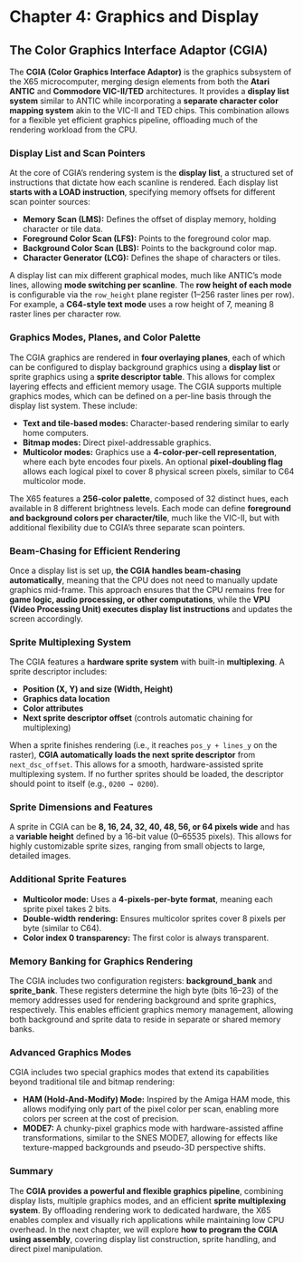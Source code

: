 # Chapter 4: Graphics and Display

## The Color Graphics Interface Adaptor (CGIA)

The **CGIA (Color Graphics Interface Adaptor)** is the graphics subsystem of the X65 microcomputer, merging design elements from both the **Atari ANTIC** and **Commodore VIC-II/TED** architectures. It provides a **display list system** similar to ANTIC while incorporating a **separate character color mapping system** akin to the VIC-II and TED chips. This combination allows for a flexible yet efficient graphics pipeline, offloading much of the rendering workload from the CPU.

### Display List and Scan Pointers

At the core of CGIA’s rendering system is the **display list**, a structured set of instructions that dictate how each scanline is rendered. Each display list **starts with a LOAD instruction**, specifying memory offsets for different scan pointer sources:

- **Memory Scan (LMS):** Defines the offset of display memory, holding character or tile data.
- **Foreground Color Scan (LFS):** Points to the foreground color map.
- **Background Color Scan (LBS):** Points to the background color map.
- **Character Generator (LCG):** Defines the shape of characters or tiles.

A display list can mix different graphical modes, much like ANTIC’s mode lines, allowing **mode switching per scanline**. The **row height of each mode** is configurable via the `row_height` plane register (1–256 raster lines per row). For example, a **C64-style text mode** uses a row height of 7, meaning 8 raster lines per character row.

### Graphics Modes, Planes, and Color Palette

The CGIA graphics are rendered in **four overlaying planes**, each of which can be configured to display background graphics using a **display list** or sprite graphics using a **sprite descriptor table**. This allows for complex layering effects and efficient memory usage. The CGIA supports multiple graphics modes, which can be defined on a per-line basis through the display list system. These include:

- **Text and tile-based modes:** Character-based rendering similar to early home computers.
- **Bitmap modes:** Direct pixel-addressable graphics.
- **Multicolor modes:** Graphics use a **4-color-per-cell representation**, where each byte encodes four pixels. An optional **pixel-doubling flag** allows each logical pixel to cover 8 physical screen pixels, similar to C64 multicolor mode.

The X65 features a **256-color palette**, composed of 32 distinct hues, each available in 8 different brightness levels. Each mode can define **foreground and background colors per character/tile**, much like the VIC-II, but with additional flexibility due to CGIA’s three separate scan pointers.

### Beam-Chasing for Efficient Rendering

Once a display list is set up, **the CGIA handles beam-chasing automatically**, meaning that the CPU does not need to manually update graphics mid-frame. This approach ensures that the CPU remains free for **game logic, audio processing, or other computations**, while the **VPU (Video Processing Unit) executes display list instructions** and updates the screen accordingly.

### Sprite Multiplexing System

The CGIA features a **hardware sprite system** with built-in **multiplexing**. A sprite descriptor includes:

- **Position (X, Y) and size (Width, Height)**
- **Graphics data location**
- **Color attributes**
- **Next sprite descriptor offset** (controls automatic chaining for multiplexing)

When a sprite finishes rendering (i.e., it reaches `pos_y + lines_y` on the raster), **CGIA automatically loads the next sprite descriptor** from `next_dsc_offset`. This allows for a smooth, hardware-assisted sprite multiplexing system. If no further sprites should be loaded, the descriptor should point to itself (e.g., `0200 → 0200`).

### Sprite Dimensions and Features

A sprite in CGIA can be **8, 16, 24, 32, 40, 48, 56, or 64 pixels wide** and has a **variable height** defined by a 16-bit value (0–65535 pixels). This allows for highly customizable sprite sizes, ranging from small objects to large, detailed images.

### Additional Sprite Features

- **Multicolor mode:** Uses a **4-pixels-per-byte format**, meaning each sprite pixel takes 2 bits.
- **Double-width rendering:** Ensures multicolor sprites cover 8 pixels per byte (similar to C64).
- **Color index 0 transparency:** The first color is always transparent.

### Memory Banking for Graphics Rendering

The CGIA includes two configuration registers: **background_bank** and **sprite_bank**. These registers determine the high byte (bits 16–23) of the memory addresses used for rendering background and sprite graphics, respectively. This enables efficient graphics memory management, allowing both background and sprite data to reside in separate or shared memory banks.

### Advanced Graphics Modes

CGIA includes two special graphics modes that extend its capabilities beyond traditional tile and bitmap rendering:

- **HAM (Hold-And-Modify) Mode:** Inspired by the Amiga HAM mode, this allows modifying only part of the pixel color per scan, enabling more colors per screen at the cost of precision.
- **MODE7:** A chunky-pixel graphics mode with hardware-assisted affine transformations, similar to the SNES MODE7, allowing for effects like texture-mapped backgrounds and pseudo-3D perspective shifts.

### Summary

The **CGIA provides a powerful and flexible graphics pipeline**, combining display lists, multiple graphics modes, and an efficient **sprite multiplexing system**. By offloading rendering work to dedicated hardware, the X65 enables complex and visually rich applications while maintaining low CPU overhead. In the next chapter, we will explore **how to program the CGIA using assembly**, covering display list construction, sprite handling, and direct pixel manipulation.
